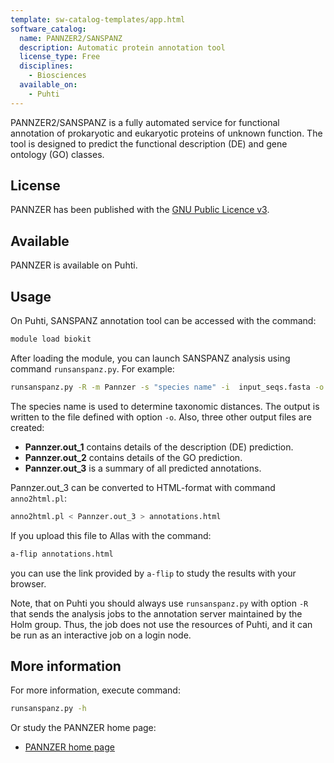 ```yaml
---
template: sw-catalog-templates/app.html
software_catalog:
  name: PANNZER2/SANSPANZ
  description: Automatic protein annotation tool
  license_type: Free
  disciplines:
    - Biosciences
  available_on:
    - Puhti
---
```


PANNZER2/SANSPANZ is a fully automated service for functional annotation 
of prokaryotic and eukaryotic proteins of unknown function. The tool is 
designed to predict the functional description (DE) and gene ontology (GO) classes. 

## License

PANNZER has been published with the [GNU Public Licence v3](https://www.gnu.org/licenses/gpl-3.0.html).

## Available

PANNZER is available on Puhti.

## Usage

On Puhti, SANSPANZ annotation tool can be accessed with the command:

```bash
module load biokit
```

After loading the module, you can launch SANSPANZ analysis using command `runsanspanz.py`. For example:

```bash
runsanspanz.py -R -m Pannzer -s "species name" -i  input_seqs.fasta -o results.csv
```

The species name is used to determine taxonomic distances. 
The output is written to the file defined with option `-o`. Also, three other output files are created:

* **Pannzer.out_1** contains details of the description (DE) prediction.
* **Pannzer.out_2** contains details of the GO prediction.
* **Pannzer.out_3** is a summary of all predicted annotations.

Pannzer.out_3 can be converted to HTML-format with command `anno2html.pl`:

```bash
anno2html.pl < Pannzer.out_3 > annotations.html
```

If you upload this file to Allas with the command:

```bash
a-flip annotations.html
```

you can use the link provided by `a-flip` to study the results with your browser.

Note, that on Puhti you should always use `runsanspanz.py` with option `-R` that sends the
analysis jobs to the annotation server maintained by the Holm group. Thus, the job does not use 
the resources of Puhti, and it can be run as an interactive job on a login node.

## More information

For more information, execute command:

```bash
runsanspanz.py -h
```

Or study the PANNZER home page:

* [PANNZER home page](http://ekhidna2.biocenter.helsinki.fi/sanspanz/)
